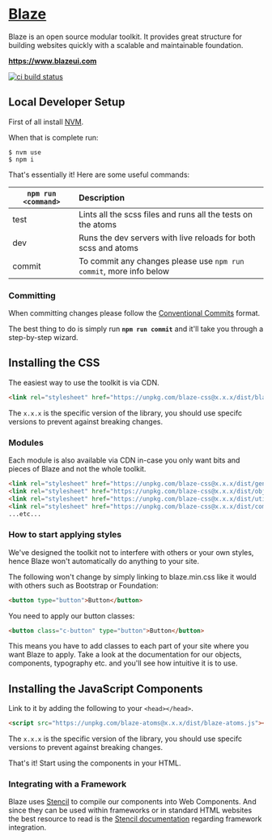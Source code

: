 # <a href="https://www.blazeui.com">Blaze</a>

Blaze is an open source modular toolkit. It provides great structure for building websites quickly with a scalable and maintainable foundation.

**https://www.blazeui.com**

[![ci build status](https://img.shields.io/travis/BlazeUI/blaze.svg?style=for-the-badge&logo=travis)](https://travis-ci.org/BlazeUI/blaze)

## Local Developer Setup

First of all install [NVM](https://github.com/creationix/nvm#install-script).

When that is complete run:

```cli
$ nvm use
$ npm i
```

That's essentially it! Here are some useful commands:

| `npm run <command>` | Description                                                        |
| ------------------- | :----------------------------------------------------------------- |
| test                | Lints all the scss files and runs all the tests on the atoms       |
| dev                 | Runs the dev servers with live reloads for both scss and atoms     |
| commit              | To commit any changes please use `npm run commit`, more info below |

### Committing

When committing changes please follow the [Conventional Commits](https://conventionalcommits.org/) format.

The best thing to do is simply run **`npm run commit`** and it'll take you through a step-by-step wizard.

## Installing the CSS

The easiest way to use the toolkit is via CDN.

```html
<link rel="stylesheet" href="https://unpkg.com/blaze-css@x.x.x/dist/blaze.min.css">
```

The `x.x.x` is the specific version of the library, you should use specifc versions to prevent against breaking changes.

### Modules

Each module is also available via CDN in-case you only want bits and pieces of Blaze and not the whole toolkit.

```html
<link rel="stylesheet" href="https://unpkg.com/blaze-css@x.x.x/dist/generics.global.min.css">
<link rel="stylesheet" href="https://unpkg.com/blaze-css@x.x.x/dist/objects.grid.min.css">
<link rel="stylesheet" href="https://unpkg.com/blaze-css@x.x.x/dist/utilities.typography.min.css">
<link rel="stylesheet" href="https://unpkg.com/blaze-css@x.x.x/dist/components.buttons.min.css">
...etc...
```

### How to start applying styles

We've designed the toolkit not to interfere with others or your own styles, hence Blaze won't automatically do anything to your site.

The following won't change by simply linking to blaze.min.css like it would with others such as Bootstrap or Foundation:

```html
<button type="button">Button</button>
```

You need to apply our button classes:

```html
<button class="c-button" type="button">Button</button>
```

This means you have to add classes to each part of your site where you want Blaze to apply. Take a look at the documentation for our objects, components, typography etc. and you'll see how intuitive it is to use.

## Installing the JavaScript Components

Link to it by adding the following to your `<head></head>`.

```html
<script src="https://unpkg.com/blaze-atoms@x.x.x/dist/blaze-atoms.js"></script>
```

The `x.x.x` is the specific version of the library, you should use specifc versions to prevent against breaking changes.

That's it! Start using the components in your HTML.

### Integrating with a Framework

Blaze uses [Stencil](http://stenciljs.com/) to compile our components into Web Components. And since they can be used within frameworks or in standard HTML websites the best resource to read is the [Stencil documentation](https://stenciljs.com/docs/overview) regarding framework integration.
